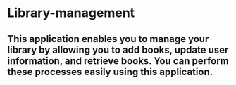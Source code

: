 # Library-management
## This application enables you to manage your library by allowing you to add books, update user information, and retrieve books. You can perform these processes easily using this application.
